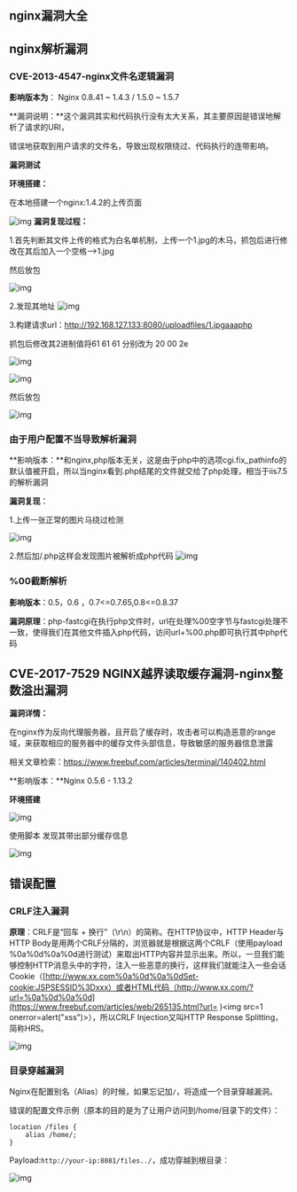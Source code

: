 ## nginx漏洞大全

## nginx解析漏洞

### CVE-2013-4547-nginx文件名逻辑漏洞

**影响版本为**： Nginx 0.8.41 ~ 1.4.3 / 1.5.0 ~ 1.5.7

**漏洞说明：**这个漏洞其实和代码执行没有太大关系，其主要原因是错误地解析了请求的URI，

错误地获取到用户请求的文件名，导致出现权限绕过、代码执行的连带影响。

**漏洞测试**

**环境搭建：**

在本地搭建一个nginx:1.4.2的上传页面

![img](https://imgurl-1304573507.cos.ap-shanghai.myqcloud.com/1614851035_6040abdb61c2a39a59b2f.png!small)
**漏洞复现过程：**

1.首先判断其文件上传的格式为白名单机制，上传一个1.jpg的木马，抓包后进行修改在其后加入一个空格—>1.jpg

然后放包

![img](https://imgurl-1304573507.cos.ap-shanghai.myqcloud.com/1614851037_6040abdd21014ed90eaba.png!small)

2.发现其地址
![img](https://imgurl-1304573507.cos.ap-shanghai.myqcloud.com/1614851038_6040abde4693952744aef.png!small)

3.构建请求url：http://192.168.127.133:8080/uploadfiles/1.jpgaaaphp

抓包后修改其2进制值将61 61 61 分别改为 20 00 2e

![img](https://imgurl-1304573507.cos.ap-shanghai.myqcloud.com/1614851038_6040abdeef802bdfe9877.png!small)

![img](https://imgurl-1304573507.cos.ap-shanghai.myqcloud.com/1614851039_6040abdfba6ed17e6dfce.png!small)

然后放包

![img](https://imgurl-1304573507.cos.ap-shanghai.myqcloud.com/1614851040_6040abe08da0d6ecc017a.png!small)

### 由于用户配置不当导致解析漏洞

**影响版本：**和nginx,php版本无关，这是由于php中的选项cgi.fix_pathinfo的默认值被开启，所以当nginx看到.php结尾的文件就交给了php处理，相当于iis7.5的解析漏洞

**漏洞复现**：

1.上传一张正常的图片马绕过检测

![img](https://imgurl-1304573507.cos.ap-shanghai.myqcloud.com/1614851041_6040abe172ee809615745.png!small)

2.然后加/.php这样会发现图片被解析成php代码
![img](https://imgurl-1304573507.cos.ap-shanghai.myqcloud.com/1614851043_6040abe3a514dca4fa891.png!small)

### %00截断解析

**影响版本**：0.5，0.6 ，0.7<=0.7.65,0.8<=0.8.37

**漏洞原理**：php-fastcgi在执行php文件时，url在处理%00空字节与fastcgi处理不一致，使得我们在其他文件插入php代码，访问url+%00.php即可执行其中php代码

## CVE-2017-7529 NGINX越界读取缓存漏洞-nginx整数溢出漏洞

**漏洞详情：**

在nginx作为反向代理服务器，且开启了缓存时，攻击者可以构造恶意的range域，来获取相应的服务器中的缓存文件头部信息，导致敏感的服务器信息泄露

相关文章检索：https://www.freebuf.com/articles/terminal/140402.html

**影响版本：**Nginx 0.5.6 - 1.13.2

**环境搭建**

![img](https://imgurl-1304573507.cos.ap-shanghai.myqcloud.com/1614851047_6040abe762de37963e26d.png!small)

使用脚本 发现其带出部分缓存信息

![img](https://imgurl-1304573507.cos.ap-shanghai.myqcloud.com/1614851048_6040abe83eeb67d76e4cb.png!small)

## 错误配置

### CRLF注入漏洞

**原理**：CRLF是“回车 + 换行”（\r\n）的简称。在HTTP协议中，HTTP Header与HTTP Body是用两个CRLF分隔的，浏览器就是根据这两个CRLF（使用payload %0a%0d%0a%0d进行测试）来取出HTTP内容并显示出来。所以，一旦我们能够控制HTTP消息头中的字符，注入一些恶意的换行，这样我们就能注入一些会话Cookie（[http://www.xx.com%0a%0d%0a%0dSet-cookie:JSPSESSID%3Dxxx）或者HTML代码（http://www.xx.com/?url=%0a%0d%0a%0d](https://www.freebuf.com/articles/web/265135.html?url=  )<img src=1 onerror=alert("xss")>），所以CRLF Injection又叫HTTP Response Splitting，简称HRS。

![img](https://imgurl-1304573507.cos.ap-shanghai.myqcloud.com/1614851049_6040abe9ae61a9d8b91fe.png!small)

### 目录穿越漏洞

Nginx在配置别名（Alias）的时候，如果忘记加`/`，将造成一个目录穿越漏洞。

错误的配置文件示例（原本的目的是为了让用户访问到/home/目录下的文件）：

```
location /files {
    alias /home/;
}
```

Payload:`http://your-ip:8081/files../`，成功穿越到根目录：

![img](https://imgurl-1304573507.cos.ap-shanghai.myqcloud.com/1614851050_6040abea997d376c67fbf.png!small)